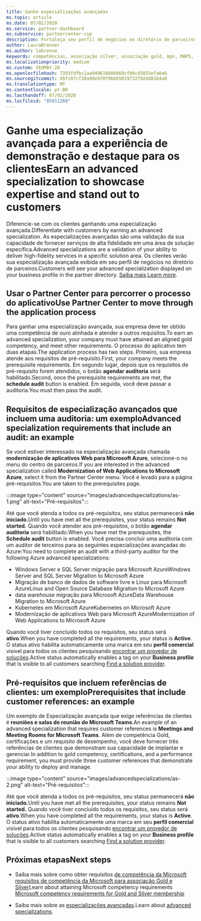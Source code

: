 ```yaml
---
title: Ganhe especializações avançadas
ms.topic: article
ms.date: 07/02/2020
ms.service: partner-dashboard
ms.subservice: partnercenter-csp
description: Fortaleça seu perfil de negócios no diretório de parceiros. Saiba como obter especializações avançadas junto com suas competências Gold/Silver.
author: LauraBrenner
ms.author: labrenne
keywords: competências, associação silver, associação gold, mpn, MAPS, proficiência, Microsoft Partner Network, associação de rede, especializações avançadas
ms.localizationpriority: medium
ms.custom: SEOMAY.20
ms.openlocfilehash: 7393fdfbc1aa94961680d869cf00cd5855efa0a6
ms.sourcegitcommit: d5fc07cf20a9de970f9bb65019732792dd81b4a0
ms.translationtype: MT
ms.contentlocale: pt-BR
ms.lasthandoff: 07/02/2020
ms.locfileid: "85911260"
---
```

# <a name="earn-an-advanced-specialization-to-showcase-expertise-and-stand-out-to-customers"></a><span data-ttu-id="358da-105">Ganhe uma especialização avançada para a experiência de demonstração e destaque para os clientes</span><span class="sxs-lookup"><span data-stu-id="358da-105">Earn an advanced specialization to showcase expertise and stand out to customers</span></span> 

<span data-ttu-id="358da-106">Diferencie-se com os clientes ganhando uma especialização avançada.</span><span class="sxs-lookup"><span data-stu-id="358da-106">Differentiate with customers by earning an advanced specialization.</span></span> <span data-ttu-id="358da-107">As especializações avançadas são uma validação da sua capacidade de fornecer serviços de alta fidelidade em uma área de solução específica.</span><span class="sxs-lookup"><span data-stu-id="358da-107">Advanced specializations are a validation of your ability to deliver high-fidelity services in a specific solution area.</span></span> <span data-ttu-id="358da-108">Os clientes verão sua especialização avançada exibida em seu perfil de negócios no diretório de parceiros.</span><span class="sxs-lookup"><span data-stu-id="358da-108">Customers will see your advanced specialization displayed on your business profile in the partner directory.</span></span> <span data-ttu-id="358da-109">[Saiba mais](https://partner.microsoft.com/membership/advanced-specialization).</span><span class="sxs-lookup"><span data-stu-id="358da-109">[Learn more](https://partner.microsoft.com/membership/advanced-specialization).</span></span>

## <a name="use-partner-center-to-move-through-the-application-process"></a><span data-ttu-id="358da-110">Usar o Partner Center para percorrer o processo do aplicativo</span><span class="sxs-lookup"><span data-stu-id="358da-110">Use Partner Center to move through the application process</span></span>

<span data-ttu-id="358da-111">Para ganhar uma especialização avançada, sua empresa deve ter obtido uma competência de ouro alinhada e atender a outros requisitos.</span><span class="sxs-lookup"><span data-stu-id="358da-111">To earn an advanced specialization, your company must have attained an aligned gold competency, and meet other requirements.</span></span> <span data-ttu-id="358da-112">O processo do aplicativo tem duas etapas.</span><span class="sxs-lookup"><span data-stu-id="358da-112">The application process has two steps.</span></span> <span data-ttu-id="358da-113">Primeiro, sua empresa atende aos requisitos de pré-requisito.</span><span class="sxs-lookup"><span data-stu-id="358da-113">First, your company meets the prerequisite requirements.</span></span> <span data-ttu-id="358da-114">Em segundo lugar, depois que os requisitos de pré-requisito forem atendidos, o botão **agendar auditoria** será habilitado.</span><span class="sxs-lookup"><span data-stu-id="358da-114">Second, once the prerequisite requirements are met, the **schedule audit** button is enabled.</span></span> <span data-ttu-id="358da-115">Em seguida, você deve passar a auditoria.</span><span class="sxs-lookup"><span data-stu-id="358da-115">You must then pass the audit.</span></span> 

## <a name="advanced-specialization-requirements-that-include-an-audit-an-example"></a><span data-ttu-id="358da-116">Requisitos de especialização avançados que incluem uma auditoria: um exemplo</span><span class="sxs-lookup"><span data-stu-id="358da-116">Advanced specialization requirements that include an audit: an example</span></span>

<span data-ttu-id="358da-117">Se você estiver interessado na especialização avançada chamada **modernização de aplicativos Web para Microsoft Azure**, selecione-o no menu do centro de parceiros.</span><span class="sxs-lookup"><span data-stu-id="358da-117">If you are interested in the advanced specialization called **Modernization of Web Applications to Microsoft Azure**, select it from the Partner Center menu.</span></span> <span data-ttu-id="358da-118">Você é levado para a página pré-requisitos.</span><span class="sxs-lookup"><span data-stu-id="358da-118">You are taken to the prerequisites page.</span></span>

:::image type="content" source="images/advancedspecializations/as-1.png" alt-text="Pré-requisitos":::


<span data-ttu-id="358da-120">Até que você atenda a todos os pré-requisitos, seu status permanecerá **não iniciado.**</span><span class="sxs-lookup"><span data-stu-id="358da-120">Until you have met all the prerequisites, your status remains **Not started.**</span></span> <span data-ttu-id="358da-121">Quando você atender aos pré-requisitos, o botão **agendar auditoria** será habilitado.</span><span class="sxs-lookup"><span data-stu-id="358da-121">When you have met the prerequisites, the **Schedule audit** button is enabled.</span></span> <span data-ttu-id="358da-122">Você precisa concluir uma auditoria com um auditor de terceiros para as seguintes especializações avançadas do Azure:</span><span class="sxs-lookup"><span data-stu-id="358da-122">You need to complete an audit with a third-party auditor for the following Azure advanced specializations:</span></span>
 
- <span data-ttu-id="358da-123">Windows Server e SQL Server migração para Microsoft Azure</span><span class="sxs-lookup"><span data-stu-id="358da-123">Windows Server and SQL Server Migration to Microsoft Azure</span></span>
- <span data-ttu-id="358da-124">Migração de banco de dados de software livre e Linux para Microsoft Azure</span><span class="sxs-lookup"><span data-stu-id="358da-124">Linux and Open Source Database Migration to Microsoft Azure</span></span>
- <span data-ttu-id="358da-125">data warehouse migração para Microsoft Azure</span><span class="sxs-lookup"><span data-stu-id="358da-125">Data Warehouse Migration to Microsoft Azure</span></span>
- <span data-ttu-id="358da-126">Kubernetes em Microsoft Azure</span><span class="sxs-lookup"><span data-stu-id="358da-126">Kubernetes on Microsoft Azure</span></span>
- <span data-ttu-id="358da-127">Modernização de aplicativos Web para Microsoft Azure</span><span class="sxs-lookup"><span data-stu-id="358da-127">Modernization of Web Applications to Microsoft Azure</span></span>


<span data-ttu-id="358da-128">Quando você tiver concluído todos os requisitos, seu status será **ativo**.</span><span class="sxs-lookup"><span data-stu-id="358da-128">When you have completed all the requirements, your status is **Active**.</span></span> <span data-ttu-id="358da-129">O status ativo habilita automaticamente uma marca em seu **perfil comercial** visível para todos os clientes pesquisando [encontrar um provedor de soluções](https://www.microsoft.com/solution-providers/home).</span><span class="sxs-lookup"><span data-stu-id="358da-129">Active status automatically enables a tag on your **Business profile** that is visible to all customers searching [Find a solution provider](https://www.microsoft.com/solution-providers/home).</span></span>

## <a name="prerequisites-that-include-customer-references-an-example"></a><span data-ttu-id="358da-130">Pré-requisitos que incluem referências de clientes: um exemplo</span><span class="sxs-lookup"><span data-stu-id="358da-130">Prerequisites that include customer references: an example</span></span>

<span data-ttu-id="358da-131">Um exemplo de Especialização avançada que exige referências de clientes é **reuniões e salas de reunião do Microsoft Teams**.</span><span class="sxs-lookup"><span data-stu-id="358da-131">An example of an advanced specialization that requires customer references is **Meetings and Meeting Rooms for Microsoft Teams**.</span></span> <span data-ttu-id="358da-132">Além de competência Gold, certificações e um requisito de desempenho, você deve fornecer três referências de clientes que demonstram sua capacidade de implantar e gerenciar.</span><span class="sxs-lookup"><span data-stu-id="358da-132">In addition to gold competency, certifications, and a performance requirement, you must provide three customer references that demonstrate your ability to deploy and manage.</span></span>

:::image type="content" source="images/advancedspecializations/as-2.png" alt-text="Pré-requisitos":::

<span data-ttu-id="358da-134">Até que você atenda a todos os pré-requisitos, seu status permanecerá **não iniciado.**</span><span class="sxs-lookup"><span data-stu-id="358da-134">Until you have met all the prerequisites, your status remains **Not started.**</span></span> <span data-ttu-id="358da-135">Quando você tiver concluído todos os requisitos, seu status será **ativo**.</span><span class="sxs-lookup"><span data-stu-id="358da-135">When you have completed all the requirements, your status is **Active**.</span></span> <span data-ttu-id="358da-136">O status ativo habilita automaticamente uma marca em seu **perfil comercial** visível para todos os clientes pesquisando [encontrar um provedor de soluções](https://www.microsoft.com/solution-providers/home).</span><span class="sxs-lookup"><span data-stu-id="358da-136">Active status automatically enables a tag on your **Business profile** that is visible to all customers searching [Find a solution provider](https://www.microsoft.com/solution-providers/home).</span></span>

## <a name="next-steps"></a><span data-ttu-id="358da-137">Próximas etapas</span><span class="sxs-lookup"><span data-stu-id="358da-137">Next steps</span></span>

- <span data-ttu-id="358da-138">Saiba mais sobre como obter requisitos [de competência da Microsoft requisitos de competência da Microsoft para associação Gold e Silver](learn-about-competencies.md)</span><span class="sxs-lookup"><span data-stu-id="358da-138">Learn about attaining Microsoft competency requirements [Microsoft competency requirements for Gold and Silver membership](learn-about-competencies.md)</span></span>

- <span data-ttu-id="358da-139">Saiba mais sobre as [especializações avançadas](https://partner.microsoft.com/membership/advanced-specialization).</span><span class="sxs-lookup"><span data-stu-id="358da-139">Learn about [advanced specializations](https://partner.microsoft.com/membership/advanced-specialization).</span></span>
